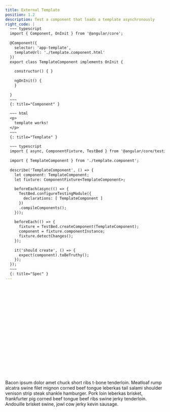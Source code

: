 ```yaml
---
title: External Template
position: 1.2
description: Test a component that loads a template asynchronously
right_code: |
  ~~~ typescript
  import { Component, OnInit } from '@angular/core';
  
  @Component({
    selector: 'app-template',
    templateUrl: './template.component.html'
  })
  export class TemplateComponent implements OnInit {
  
    constructor() { }
  
    ngOnInit() {
    }
  
  }
  ~~~
  {: title="Component" }

  ~~~ html
  <p>
    template works!
  </p>
  ~~~
  {: title="Template" }
  
  ~~~ typescript
  import { async, ComponentFixture, TestBed } from '@angular/core/testing';
  
  import { TemplateComponent } from './template.component';
  
  describe('TemplateComponent', () => {
    let component: TemplateComponent;
    let fixture: ComponentFixture<TemplateComponent>;
  
    beforeEach(async(() => {
      TestBed.configureTestingModule({
        declarations: [ TemplateComponent ]
      })
      .compileComponents();
    }));
  
    beforeEach(() => {
      fixture = TestBed.createComponent(TemplateComponent);
      component = fixture.componentInstance;
      fixture.detectChanges();
    });
  
    it('should create', () => {
      expect(component).toBeTruthy();
    });
  });
  ~~~
  {: title="Spec" }
---
```


<div class="wistia_responsive_padding" style="padding:56.25% 0 0 0;position:relative;">
  <div class="wistia_responsive_wrapper" style="height:100%;left:0;position:absolute;top:0;width:100%;">
    <div class="wistia_embed wistia_async_1j5bqrhc65 videoFoam=true" style="height:100%;width:100%">&nbsp;</div>
  </div>
</div>

Bacon ipsum dolor amet chuck short ribs t-bone tenderloin. Meatloaf rump alcatra swine filet mignon corned beef tongue leberkas tail salami shoulder venison strip steak shankle hamburger. Pork loin leberkas brisket, frankfurter pig corned beef tongue beef ribs swine jerky tenderloin. Andouille brisket swine, jowl cow jerky kevin sausage.
